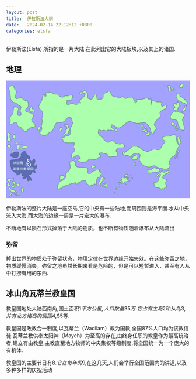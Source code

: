 ```yaml
---
layout: post
title:  伊拉斯法大纲
date:   2024-02-14 22:12:12 +0800
categories: elsfa
---
```


伊勒斯法(Elsfa) 所指的是一片大陆.在此列出它的大陆板块,以及其上的诸国.

## 地理

![](/assets/elsfa/map-elsfa-v2-territory.png)

伊勒斯法的整片大陆是一座空岛,它的中央有一些陆地,而周围则是海平面.水从中央流入大海,而大海的边缘一周是一片宏大的瀑布.

不断地有以陨石形式掉落于大陆的物质，也不断有物质随着瀑布从大陆流出

### 弥留

掉出世界的物质处于弥留状态，物理定律在世界边缘开始失效。在这些弥留之地，物质缓慢消失。弥留之地虽然长期来看是危险的，但是可以短暂进入，甚至有人从中打捞有用的东西.

## 冰山角瓦蒂兰教皇国

教皇国地处大陆西南角,国土面积$1平方公里,人口数量35万.它占有主岛$2和从岛$3,并有北方诸岛的属国$4,$5等.

教皇国是政教合一制度,以瓦蒂兰（Wadilam）教为国教,全国87%人口均为该教信徒.瓦蒂兰教供奉太阳神（Mayeh）为至高的存在,由终身任职的教皇作为最高统治者,建立有由教皇,主教直至地方牧师的中央集权等级制度,将全国统一为一个庞大的有机体.

教皇国的主要节日有$8.它在每年的$9,在这几天,人们会举行全国范围内的讲道,以及多种多样的庆祝活动

<!-- “以上帝之善为名的极权主义，这个暴政在危险的时候撑住了教皇国的民心，可是在和平日久时，它为了维持自己的存在，竭力地制造敌人，结果自己成了新的苦难” -->